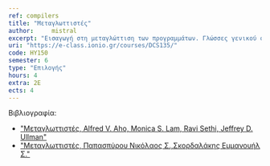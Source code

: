 ```yaml
---
ref: compilers
title: "Μεταγλωττιστές"
author: 	mistral
excerpt: "Εισαγωγή στη μεταγλώττιση των προγραμμάτων. Γλώσσες γενικού σκοπού και ειδικές γλώσσες πεδίου (domain specific languages – DSLs). Λεκτική ανάλυση και εξαγωγή συμβόλων από πηγαίο κώδικα. Κανονικές Εκφράσεις και η πρακτική εφαρμογή τους. Αλγόριθμοι συντακτικής ανάλυσης. Πρακτική συντακτική ανάλυση top-down. Parsing Expression Grammars (PEGs). Πίνακες συμβόλων και ενδιάμεσος κώδικας. Εργαλεία μεταγλώττισης: διερμηνευτές (interpreters), συμβολομεταφραστές (assemblers), συνδέτες (linkers) και φορτωτές (loaders)."
uri: "https://e-class.ionio.gr/courses/DCS135/"
code: ΗΥ150
semester: 6
type: "Επιλογής"
hours: 4
extra: 2E
ects: 4
---
```



Βιβλιογραφία: 
  - ["Μεταγλωττιστές, Alfred V. Aho, Monica S. Lam, Ravi Sethi, Jeffrey D. Ullman"](https://service.eudoxus.gr/search/#a/id:12713790/0)
  - ["Μεταγλωττιστές, Παπασπύρου Νικόλαος Σ.,Σκορδαλάκης Εμμανουήλ Σ."](https://service.eudoxus.gr/search/#a/id:45346/0)
  
